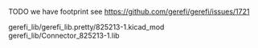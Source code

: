 TODO we have footprint see https://github.com/gerefi/gerefi/issues/1721

gerefi_lib/gerefi_lib.pretty/825213-1.kicad_mod
gerefi_lib/Connector_825213-1.lib